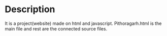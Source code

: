 # Description
It is a project(website) made on html and javascript. 
Pithoragarh.html is the main file and rest are the connected source files.
<!--
<p align="center">
<img src="https://user-images.githubusercontent.com/54352598/121768457-f2366880-cb7b-11eb-95cb-25c9b98995cc.jpg"/></p>-->
